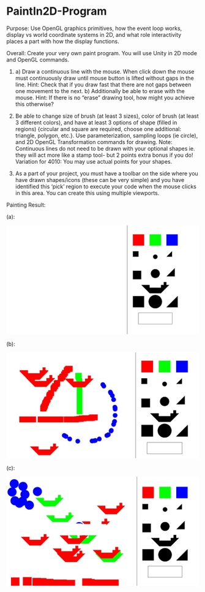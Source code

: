 # PaintIn2D-Program

Purpose: Use OpenGL graphics primitives, how the event loop works, display vs world coordinate systems in 2D, and what role interactivity places a part with how the display functions.

Overall: Create your very own paint program. You will use Unity in 2D mode and OpenGL commands.

1) a) Draw a continuous line with the mouse. When click down the mouse must continuously draw until mouse button is lifted without gaps in the line. Hint: Check that if you draw fast that there are not gaps between one movement to the next. b) Additionally be able to erase with the mouse. Hint: If there is no “erase” drawing tool, how might you achieve this otherwise?

2) Be able to change size of brush (at least 3 sizes), color of brush (at least 3 different colors), and have at least 3 options of shape (filled in regions) {circular and square are required, choose one additional: triangle, polygon, etc.}. Use parameterization, sampling loops (ie circle), and 2D OpenGL Transformation commands for drawing. Note: Continuous lines do not need to be drawn with your optional shapes ie. they will act more like a stamp tool- but 2 points extra bonus if you do! Variation for 4010: You may use actual points for your shapes.

3) As a part of your project, you must have a toolbar on the side where you have drawn shapes/icons (these can be very simple) and you have identified this ‘pick’ region to execute your code when the mouse clicks in this area. You can create this using multiple viewports.

Painting Result:

(a):

![image](https://github.com/Yijunliulost/PaintIn2D-Program/blob/master/Capture1.JPG)

(b):

![image](https://github.com/Yijunliulost/PaintIn2D-Program/blob/master/Capture2.JPG)

(c):

![image](https://github.com/Yijunliulost/PaintIn2D-Program/blob/master/Capture3.JPG)

